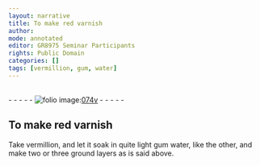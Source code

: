 ```yaml
---
layout: narrative
title: To make red varnish
author:
mode: annotated
editor: GR8975 Seminar Participants
rights: Public Domain
categories: []
tags: [vermillion, gum, water]
---
```


 <br/>- - - - - <a href="http://gallica.bnf.fr/ark:/12148/btv1b10500001g/f154.image"><img src="../assets/photo-icon.png" alt="folio image: " style="display:inline-block; margin-bottom:-3px;"/>074v</a> - - - - - <br/> 
## To make red varnish

 
Take <span class="material">vermillion</span>, and let it soak in quite light <span class="material">gum water</span>, like the other, and make two or three ground layers as is said above.
 